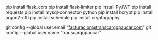 pip install flask_cors
pip install flask-limiter
pip install PyJWT
pip install requests
pip install mysql-connector-python
pip install bcrypt
pip install argon2-cffi
pip install schedule
pip install cryptography


  git config --global user.email "facturacion@transcargopaucar.com"
  git config --global user.name "transcargopaucar"